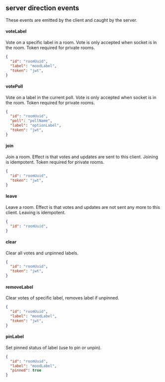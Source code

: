 ## server direction events
These events are emitted by the client and caught by the server.

#### voteLabel
Vote on a specific label in a room. Vote is only accepted when socket is in the room. Token required for private rooms.
```json
{
  "id": "roomUuid",
  "label": "moodLabel",
  "token": "jwt",
}
```

#### votePoll
Vote on a label in the current poll. Vote is only accepted when socket is in the room. Token required for private rooms.
```json
{
  "id": "roomUuid",
  "poll": "pollName",
  "label": "optionLabel",
  "token": "jwt",
}
```

#### join
Join a room. Effect is that votes and updates are sent to this client. Joining is idempotent. Token required for private rooms.
```json
{
  "id": "roomUuid",
  "token": "jwt",
}
```

#### leave
Leave a room. Effect is that votes and updates are not sent any more to this client. Leaving is idempotent.
```json
{
  "id": "roomUuid",
}
```

#### clear
Clear all votes and unpinned labels.

```json
{
  "id": "roomUuid",
  "token": "jwt",
}
```

#### removeLabel
Clear votes of specific label, removes label if unpinned.
```json
{
  "id": "roomUuid",
  "label": "moodLabel",
  "token": "jwt",
}
```

#### pinLabel
Set pinned status of label (use to pin or unpin). 
```json
{
  "id": "roomUuid",
  "label": "moodLabel",
  "pinned": true
}
```
